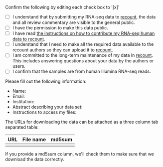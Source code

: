 Confirm the following by editing each check box to '[x]'

- [ ] I understand that by submitting my RNA-seq data to [recount](https://jhubiostatistics.shinyapps.io/recount/), the data and all review commentary are visible to the general public.
- [ ] I have the permission to make this data public.
- [ ] I have read [the instructions on how to contribute my RNA-seq human data to recount](https://github.com/leekgroup/recount-contributions/blob/master/README.md).
- [ ] I understand that I need to make all the required data available to the recount authors so they can upload it to [recount](https://jhubiostatistics.shinyapps.io/recount/).
- [ ] I am committed to the long-term maintenance of my data in [recount](https://jhubiostatistics.shinyapps.io/recount/). This includes answering questions about your data by the authors or users.
- [ ] I confirm that the samples are from human Illumina RNA-seq reads.

Please fill out the following information:

- Name:
- Email:
- Institution:
- Abstract describing your data set:
- Instructions to access my files:

The URLs for downloading the data can be attached as a three column tab separated table:

| URL | File name | md5sum |
| --- | --------- | ------ |
|     |           |        |

If you provide a md5sum column, we'll check them to make sure that we download the data correctly.